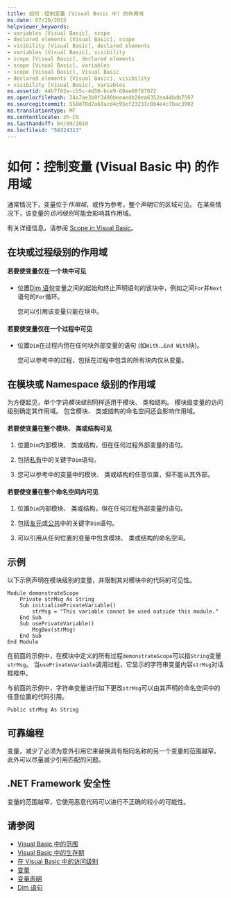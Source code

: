 ```yaml
---
title: 如何：控制变量 (Visual Basic 中) 的作用域
ms.date: 07/20/2015
helpviewer_keywords:
- variables [Visual Basic], scope
- declared elements [Visual Basic], scope
- visibility [Visual Basic], declared elements
- variables [Visual Basic], visibility
- scope [Visual Basic], declared elements
- scope [Visual Basic], variables
- scope [Visual Basic], Visual Basic
- declared elements [Visual Basic], visibility
- visibility [Visual Basic], variables
ms.assetid: 44b7f62a-cb5c-4d50-bce9-60ae68f87072
ms.openlocfilehash: 24a7ae3b8f3400beeaedb20ea6352ea44bdb7597
ms.sourcegitcommit: 558d78d2a68acd4c95ef23231c8b4e4c7bac3902
ms.translationtype: MT
ms.contentlocale: zh-CN
ms.lasthandoff: 04/09/2019
ms.locfileid: "59324313"
---
```

# <a name="how-to-control-the-scope-of-a-variable-visual-basic"></a>如何：控制变量 (Visual Basic 中) 的作用域
通常情况下，变量位于*作用域*，或作为参考，整个声明它的区域可见。 在某些情况下，该变量的*访问级别*可能会影响其作用域。  
  
 有关详细信息，请参阅 [Scope in Visual Basic](../../../../visual-basic/programming-guide/language-features/declared-elements/scope.md)。  
  
## <a name="scope-at-block-or-procedure-level"></a>在块或过程级别的作用域  
  
#### <a name="to-make-a-variable-visible-only-within-a-block"></a>若要使变量仅在一个块中可见  
  
-   位置[Dim 语句](../../../../visual-basic/language-reference/statements/dim-statement.md)变量之间的起始和终止声明语句的该块中，例如之间`For`并`Next`语句的`For`循环。  
  
     您可以引用该变量只能在块中。  
  
#### <a name="to-make-a-variable-visible-only-within-a-procedure"></a>若要使变量仅在一个过程中可见  
  
-   位置`Dim`在过程内但在任何块外部变量的语句 (如`With`...`End With`块)。  
  
     您可以参考中的过程，包括在过程中包含的所有块内仅从变量。  
  
## <a name="scope-at-module-or-namespace-level"></a>在模块或 Namespace 级别的作用域  
 为方便起见，单个字词*模块级别*同样适用于模块、 类和结构。 模块级变量的访问级别确定其作用域。 包含模块、 类或结构的命名空间还会影响作用域。  
  
#### <a name="to-make-a-variable-visible-throughout-a-module-class-or-structure"></a>若要使变量在整个模块、 类或结构可见  
  
1. 位置`Dim`内部模块、 类或结构，但在任何过程外部变量的语句。  
  
2. 包括[私有](../../../../visual-basic/language-reference/modifiers/private.md)中的关键字`Dim`语句。  
  
3. 您可以参考中的变量中的模块、 类或结构的任意位置，但不能从其外部。  
  
#### <a name="to-make-a-variable-visible-throughout-a-namespace"></a>若要使变量在整个命名空间内可见  
  
1. 位置`Dim`内部模块、 类或结构，但在任何过程外部变量的语句。  
  
2. 包括[友元](../../../../visual-basic/language-reference/modifiers/friend.md)或[公共](../../../../visual-basic/language-reference/modifiers/public.md)中的关键字`Dim`语句。  
  
3. 可以引用从任何位置的变量中包含模块、 类或结构的命名空间。  
  
## <a name="example"></a>示例  
 以下示例声明在模块级别的变量，并限制其对模块中的代码的可见性。  
  
```  
Module demonstrateScope  
    Private strMsg As String  
    Sub initializePrivateVariable()  
        strMsg = "This variable cannot be used outside this module."  
    End Sub  
    Sub usePrivateVariable()  
        MsgBox(strMsg)  
    End Sub  
End Module  
```  
  
 在前面的示例中，在模块中定义的所有过程`demonstrateScope`可以指`String`变量`strMsg`。 当`usePrivateVariable`调用过程，它显示的字符串变量内容`strMsg`对话框框中。  
  
 与前面的示例中，字符串变量进行如下更改`strMsg`可以由其声明的命名空间中的任意位置的代码引用。  
  
```  
Public strMsg As String  
```  
  
## <a name="robust-programming"></a>可靠编程  
 变量，减少了必须为意外引用它来替换具有相同名称的另一个变量的范围越窄。 此外可以尽量减少引用匹配的问题。  
  
## <a name="net-framework-security"></a>.NET Framework 安全性  
 变量的范围越窄，它使用恶意代码可以进行不正确的较小的可能性。  
  
## <a name="see-also"></a>请参阅

- [Visual Basic 中的范围](../../../../visual-basic/programming-guide/language-features/declared-elements/scope.md)
- [Visual Basic 中的生存期](../../../../visual-basic/programming-guide/language-features/declared-elements/lifetime.md)
- [在 Visual Basic 中的访问级别](../../../../visual-basic/programming-guide/language-features/declared-elements/access-levels.md)
- [变量](../../../../visual-basic/programming-guide/language-features/variables/index.md)
- [变量声明](../../../../visual-basic/programming-guide/language-features/variables/variable-declaration.md)
- [Dim 语句](../../../../visual-basic/language-reference/statements/dim-statement.md)
